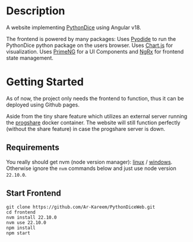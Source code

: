 # Description

A website implementing [PythonDice](https://github.com/Ar-Kareem/PythonDice) using Angular v18. 

The frontend is powered by many packages: Uses [Pyodide](https://pyodide.org) to run the PythonDice python package on the users browser. Uses [Chart.js](https://www.chartjs.org) for visualization. Uses [PrimeNG](https://primeng.org) for a UI Components and [NgRx](https://ngrx.io) for frontend state management.

# Getting Started

As of now, the project only needs the frontend to function, thus it can be deployed using Github pages.

Aside from the tiny share feature which utilizes an external server running the [progshare](https://github.com/Ar-Kareem/progshare) docker container. The website will still function perfectly (without the share feature) in case the progshare server is down.

## Requirements

You really should get nvm (node version manager): [linux](https://github.com/nvm-sh/nvm?tab=readme-ov-file#installing-and-updating) / [windows](https://github.com/coreybutler/nvm-windows/releases). Otherwise ignore the `nvm` commands below and just use node version `22.10.0`.

## Start Frontend

    git clone https://github.com/Ar-Kareem/PythonDiceWeb.git
    cd frontend
    nvm install 22.10.0
    nvm use 22.10.0
    npm install
    npm start

